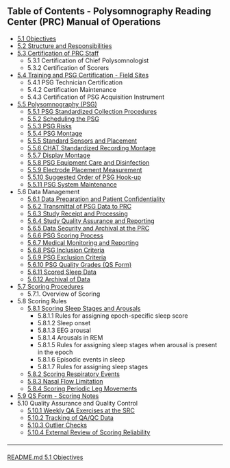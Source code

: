 ## Table of Contents - Polysomnography Reading Center (PRC) Manual of Operations

- [5.1 Objectives](:pages_path:/manuals/polysomnography-reading-center/5-01-objectives.md)
- [5.2 Structure and Responsibilities](:pages_path:/manuals/polysomnography-reading-center/5-02-structure-and-responsibilities.md)
- [5.3 Certification of PRC Staff](:pages_path:/manuals/polysomnography-reading-center/5-03-certification-of-prc-staff.md)
  - 5.3.1 Certification of Chief Polysomnologist
  - 5.3.2 Certification of Scorers
- [5.4 Training and PSG Certification - Field Sites](:pages_path:/manuals/polysomnography-reading-center/5-04-training-and-psg-certification-field-sites.md)
  - 5.4.1 PSG Technician Certification
  - 5.4.2 Certification Maintenance
  - 5.4.3 Certification of PSG Acquisition Instrument
- [5.5 Polysomnography (PSG)](:pages_path:/manuals/polysomnography-reading-center/5-05-00-polysomnography.md)
  - [5.5.1 PSG Standardized Collection Procedures](:pages_path:/manuals/polysomnography-reading-center/5-05-01-psg-standardized-collection-procedures.md)
  - [5.5.2 Scheduling the PSG](:pages_path:/manuals/polysomnography-reading-center/5-05-02-scheduling-the-psg.md)
  - [5.5.3 PSG Risks](:pages_path:/manuals/polysomnography-reading-center/5-05-03-psg-risks.md)
  - [5.5.4 PSG Montage](:pages_path:/manuals/polysomnography-reading-center/5-05-04-psg-montage.md)
  - [5.5.5 Standard Sensors and Placement](:pages_path:/manuals/polysomnography-reading-center/5-05-05-standard-sensors-and-placement.md)
  - [5.5.6 CHAT Standardized Recording Montage](:pages_path:/manuals/polysomnography-reading-center/5-05-06-chat-standardized-recording-montage.md)
  - [5.5.7 Display Montage](:pages_path:/manuals/polysomnography-reading-center/5-05-07-display-montage.md)
  - [5.5.8 PSG Equipment Care and Disinfection](:pages_path:/manuals/polysomnography-reading-center/5-05-08-psg-equipment-care-and-disinfection.md)
  - [5.5.9 Electrode Placement Measurement](:pages_path:/manuals/polysomnography-reading-center/5-05-09-electrode-placement-measurement.md)
  - [5.5.10 Suggested Order of PSG Hook-up](:pages_path:/manuals/polysomnography-reading-center/5-05-10-suggested-order-of-psg-hook-up.md)
  - [5.5.11 PSG System Maintenance](:pages_path:/manuals/polysomnography-reading-center/5-05-11-psg-system-maintenance.md)
- 5.6 Data Management
  - [5.6.1 Data Preparation and Patient Confidentiality](:pages_path:/manuals/polysomnography-reading-center/5-06-01-data-preparation-and-patient-confidentiality.md)
  - [5.6.2 Transmittal of PSG Data to PRC](:pages_path:/manuals/polysomnography-reading-center/5-06-02-transmittal-of-psg-data-to-prc.md)
  - [5.6.3 Study Receipt and Processing](:pages_path:/manuals/polysomnography-reading-center/5-06-03-study-receipt-and-processing.md)
  - [5.6.4 Study Quality Assurance and Reporting](:pages_path:/manuals/polysomnography-reading-center/5-06-04-study-quality-assurance-and-reporting.md)
  - [5.6.5 Data Security and Archival at the PRC](:pages_path:/manuals/polysomnography-reading-center/5-06-05-data-security-and-archival-at-the-prc.md)
  - [5.6.6 PSG Scoring Process](:pages_path:/manuals/polysomnography-reading-center/5-06-06-psg-scoring-process.md)
  - [5.6.7 Medical Monitoring and Reporting](:pages_path:/manuals/polysomnography-reading-center/5-06-07-medical-monitoring-and-reporting.md)
  - [5.6.8 PSG Inclusion Criteria](:pages_path:/manuals/polysomnography-reading-center/5-06-08-psg-inclusion-criteria.md)
  - [5.6.9 PSG Exclusion Criteria](:pages_path:/manuals/polysomnography-reading-center/5-06-09-psg-exclusion-criteria.md)
  - [5.6.10 PSG Quality Grades (QS Form)](:pages_path:/manuals/polysomnography-reading-center/5-06-10-psg-quality-grades.md)
  - [5.6.11 Scored Sleep Data](:pages_path:/manuals/polysomnography-reading-center/5-06-11-scored-sleep-data.md)
  - [5.6.12 Archival of Data](:pages_path:/manuals/polysomnography-reading-center/5-06-12-archival-of-data.md)
- [5.7 Scoring Procedures](:pages_path:/manuals/polysomnography-reading-center/5-07-scoring-procedures.md)
  - 5.7.1. Overview of Scoring
- 5.8 Scoring Rules
  - [5.8.1 Scoring Sleep Stages and Arousals](:pages_path:/manuals/polysomnography-reading-center/5-08-01-scoring-sleep-stages-and-arousals.md)
      - 5.8.1.1 Rules for assigning epoch-specific sleep score
      - 5.8.1.2 Sleep onset
      - 5.8.1.3 EEG arousal
      - 5.8.1.4 Arousals in REM
      - 5.8.1.5 Rules for assigning sleep stages when arousal is present in the epoch
      - 5.8.1.6 Episodic events in sleep
      - 5.8.1.7 Rules for assigning sleep stages
  - [5.8.2 Scoring Respiratory Events](:pages_path:/manuals/polysomnography-reading-center/5-08-02-scoring-respiratory-events.md)
  - [5.8.3 Nasal Flow Limitation](:pages_path:/manuals/polysomnography-reading-center/5-08-03-nasal-flow-limitation.md)
  - [5.8.4 Scoring Periodic Leg Movements](:pages_path:/manuals/polysomnography-reading-center/5-08-04-scoring-periodic-leg-movements.md)
- [5.9 QS Form - Scoring Notes](:pages_path:/manuals/polysomnography-reading-center/5-09-qs-form-scoring-notes.md)
- 5.10 Quality Assurance and Quality Control
  - [5.10.1 Weekly QA Exercises at the SRC](:pages_path:/manuals/polysomnography-reading-center/5-10-01-weekly-qa-exercises-at-the-src.md)
  - [5.10.2 Tracking of QA/QC Data](:pages_path:/manuals/polysomnography-reading-center/5-10-02-tracking-of-qa-qc-data.md)
  - [5.10.3 Outlier Checks](:pages_path:/manuals/polysomnography-reading-center/5-10-03-outlier-checks.md)
  - [5.10.4 External Review of Scoring Reliability](:pages_path:/manuals/polysomnography-reading-center/5-10-04-external-review-of-scoring-reliability.md)


<hr class="soften" style="margin-top: 20px;margin-bottom: 20px;"/>

<div class="center">
<div class="btn-group">
  <a href=":pages_path:/README.md" class="btn btn-default">
    <span class="glyphicon glyphicon-chevron-left"></span>
    README.md
  </a>

  <a href=":pages_path:/manuals/polysomnography-reading-center/5-01-objectives.md" class="btn btn-success">
    5.1 Objectives
    <span class="glyphicon glyphicon-chevron-right"></span>
  </a>
</div>
</div>
